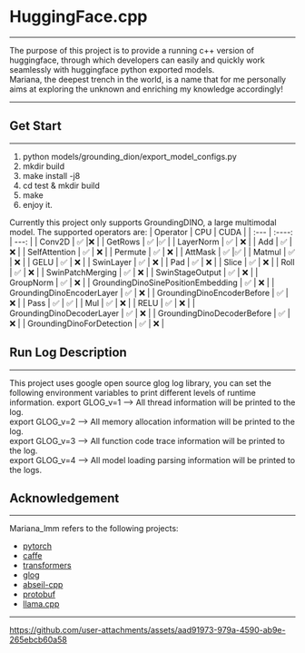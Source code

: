 # HuggingFace.cpp

***

The purpose of this project is to provide a running c++ version of huggingface, through which developers can easily and quickly work seamlessly with huggingface python exported models.  
Mariana, the deepest trench in the world, is a name that for me personally aims at exploring the unknown and enriching my knowledge accordingly!

***

## Get Start

***
1. python models/grounding_dion/export_model_configs.py
2. mkdir build
3. make install -j8
4. cd test & mkdir build
5. make
6. enjoy it.
   
Currently this project only supports GroundingDINO, a large multimodal model.
The supported operators are:
| Operator                                           | CPU                      | CUDA                         |
| :---                                               |    :----:                |          ---:                |
| Conv2D                                             | :white_check_mark:       |:x:                           |
| GetRows                                            | :white_check_mark:       |:white_check_mark:            |
| LayerNorm                                          | :white_check_mark:       | :x:                          |
| Add                                                | :white_check_mark:       | :x:                          |
| SelfAttention                                      | :white_check_mark:       | :x:                          |
| Permute                                            | :white_check_mark:       | :x:                          |
| AttMask                                            | :white_check_mark:       |:white_check_mark:            |
| Matmul                                             | :white_check_mark:       | :x:                          |
| GELU                                               | :white_check_mark:       | :x:                          |
| SwinLayer                                          | :white_check_mark:       | :x:                          |
| Pad                                                | :white_check_mark:       | :x:                          |
| Slice                                              | :white_check_mark:       | :x:                          |
| Roll                                               | :white_check_mark:       | :x:                          |
| SwinPatchMerging                                   | :white_check_mark:       | :x:                          |
| SwinStageOutput                                    | :white_check_mark:       | :x:                          |
| GroupNorm                                          | :white_check_mark:       | :x:                          |
| GroundingDinoSinePositionEmbedding                 | :white_check_mark:       | :x:                          |
| GroundingDinoEncoderLayer                          | :white_check_mark:       | :x:                          |
| GroundingDinoEncoderBefore                         | :white_check_mark:       | :x:                          |
| Pass                                               | :white_check_mark:       | :white_check_mark:           |
| Mul                                                | :white_check_mark:       | :x:                          |
| RELU                                               | :white_check_mark:       | :x:                          |
| GroundingDinoDecoderLayer                          | :white_check_mark:       | :x:                          |
| GroundingDinoDecoderBefore                         | :white_check_mark:       | :x:                          |
| GroundingDinoForDetection                          | :white_check_mark:       | :x:                          |


## Run Log Description

***

This project uses google open source glog log library, you can set the following environment variables to print different levels of runtime information.
export GLOG_v=1 --> All thread information will be printed to the log.  
export GLOG_v=2 --> All memory allocation information will be printed to the log.  
export GLOG_v=3 --> All function code trace information will be printed to the log.  
export GLOG_v=4 --> All model loading parsing information will be printed to the logs.  

## Acknowledgement
***
Mariana_lmm refers to the following projects:
+ [pytorch](https://github.com/pytorch/pytorch)
+ [caffe](https://github.com/BVLC/caffe)
+ [transformers](https://github.com/huggingface/transformers)
+ [glog](https://github.com/google/glog)
+ [abseil-cpp](https://github.com/abseil/abseil-cpp)
+ [protobuf](https://github.com/protocolbuffers/protobuf)
+ [llama.cpp](https://github.com/ggerganov/llama.cpp)


***
https://github.com/user-attachments/assets/aad91973-979a-4590-ab9e-265ebcb60a58
